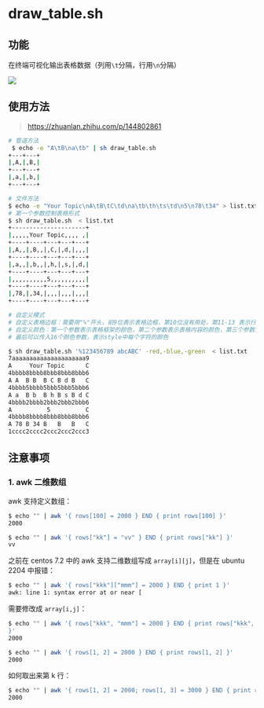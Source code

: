 # draw_table.sh

## 功能

在终端可视化输出表格数据（列用`\t`分隔，行用`\n`分隔）

![](https://pic.downk.cc/item/5ed28e2dc2a9a83be514c3a8.jpg)

## 使用方法

> https://zhuanlan.zhihu.com/p/144802861

```bash
# 管道方法
 $ echo -e "A\tB\na\tb" | sh draw_table.sh
+---+---+
|,A,|,B,|
+---+---+
|,a,|,b,|
+---+---+

# 文件方法
$ echo -e "Your Topic\nA\tB\tC\td\na\tb\th\ts\td\n5\n78\t34" > list.txt
# 第一个参数控制表格形式
$ sh draw_table.sh  < list.txt
+---------------------+
|,,,,,Your Topic,,,, ,|
+----+----+---+---+---+
|,A,,|,B,,|,C,|,d,|,,,|
+----+----+---+---+---+
|,a,,|,b,,|,h,|,s,|,d,|
+----+----+---+---+---+
|,,,,,,,,,,5,,,,,,,,,,|
+----+----+---+---+---+
|,78,|,34,|,,,|,,,|,,,|
+----+----+---+---+---+

# 自定义模式
# 自定义表格边框：需要用"%"开头，前9位表示表格边框，第10位没有用处，第11-13 表示行的上、中、下分隔符，第14-16表示列的左、中、右分隔符
# 自定义颜色：第一个参数表示表格框架的颜色，第二个参数表示表格内容的颜色，第三个参数表示其他颜色
# 最后可以传入16个颜色参数，表示style中每个字符的颜色

$ sh draw_table.sh '%123456789 abcABC' -red,-blue,-green  < list.txt
7aaaaaaaaaaaaaaaaaaaaa9
A     Your Topic      C
4bbbb8bbbb8bbb8bbb8bbb6
A A  B B  B C B d B   C
4bbbb5bbbb5bbb5bbb5bbb6
A a  B b  B h B s B d C
4bbbb2bbbb2bbb2bbb2bbb6
A          5          C
4bbbb8bbbb8bbb8bbb8bbb6
A 78 B 34 B   B   B   C
1cccc2cccc2ccc2ccc2ccc3
```

## 注意事项

### 1. awk 二维数组

awk 支持定义数组：

```bash
$ echo "" | awk '{ rows[100] = 2000 } END { print rows[100] }'
2000

$ echo "" | awk '{ rows["kk"] = "vv" } END { print rows["kk"] }'
vv
```

之前在 centos 7.2 中的 awk 支持二维数组写成 `array[i][j]`，但是在 ubuntu 2204 中报错：

```bash
$ echo "" | awk '{ rows["kkk"]["mmm"] = 2000 } END { print 1 }'
awk: line 1: syntax error at or near [
```

需要修改成 `array[i,j]`：

```bash
$ echo "" | awk '{ rows["kkk", "mmm"] = 2000 } END { print rows["kkk", "mmm"] 
}'
2000

$ echo "" | awk '{ rows[1, 2] = 2000 } END { print rows[1, 2] }'
2000
```

如何取出来第 k 行：

```bash
$ echo "" | awk '{ rows[1, 2] = 2000; rows[1, 3] = 3000 } END { print rows[1,3] }'
2000
```
